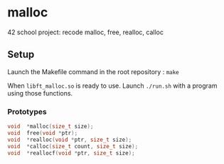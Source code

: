 # malloc

42 school project: recode malloc, free, realloc, calloc

## Setup

Launch the Makefile command in the root repository : `make`

When `libft_malloc.so` is ready to use. Launch `./run.sh` with a program using those functions.

### Prototypes

```c
void  *malloc(size_t size);
void  free(void *ptr);
void  *realloc(void *ptr, size_t size);
void  *calloc(size_t count, size_t size);
void  *reallocf(void *ptr, size_t size);
```
